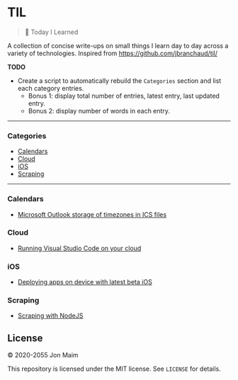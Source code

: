 # TIL

>📝 Today I Learned

A collection of concise write-ups on small things I learn day to day across a
variety of technologies. Inspired from https://github.com/jbranchaud/til/

**TODO**

* Create a script to automatically rebuild the `Categories` section and list each category entries.
  * Bonus 1: display total number of entries, latest entry, last updated entry.
  * Bonus 2: display number of words in each entry.

---

### Categories

* [Calendars](#calendars)
* [Cloud](#cloud)
* [iOS](#ios)
* [Scraping](#scraping)

---

### Calendars

- [Microsoft Outlook storage of timezones in ICS files](calendars/microsoft_outlook_storage_of_timezones.md)

### Cloud

- [Running Visual Studio Code on your cloud](cloud/running_visual_studio_on_your_cloud.md)

### iOS

- [Deploying apps on device with latest beta iOS](ios/deploying_apps_on_device_with_latest_beta_ios.md)

### Scraping

- [Scraping with NodeJS](scraping/scraping_with_nodejs.md)

## License

&copy; 2020-2055 Jon Maim

This repository is licensed under the MIT license. See `LICENSE` for
details.
